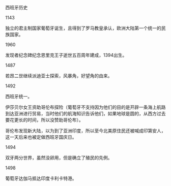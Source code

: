 西班牙历史

1143

独立的君主制国家葡萄牙诞生，且得到了罗马教皇承认，欧洲大陆第一个统一的民族国家。

1960

发现者纪念碑纪念恩里克王子逝世五百周年建成，1394出生。

1487

若昂二世继续派迪亚士探索，风暴角，好望角的由来。

1492

西班牙统一。

伊莎贝尔女王资助哥伦布探险（葡萄牙不支持因为他们的目的是开辟一条海上航路到达亚洲进行贸易，当时他们的航海知识告诉他们，如果地球是圆的，从西方过去要花更长的时间，所以没赞助哥伦布）。

哥伦布发现新大陆，以为到了亚洲印度，所以至今北美原住民还被喊成印第安人，这一天后来也被定做西班牙国庆日。

1494

双牙两分世界，虽然没卵用，但是确立了殖民的先例。

1498

葡萄牙达伽马抵达印度卡利卡特港。